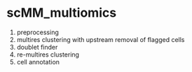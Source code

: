 # scMM_multiomics

1. preprocessing
2. multires clustering with upstream removal of flagged cells
3. doublet finder
4. re-multires clustering 
5. cell annotation
